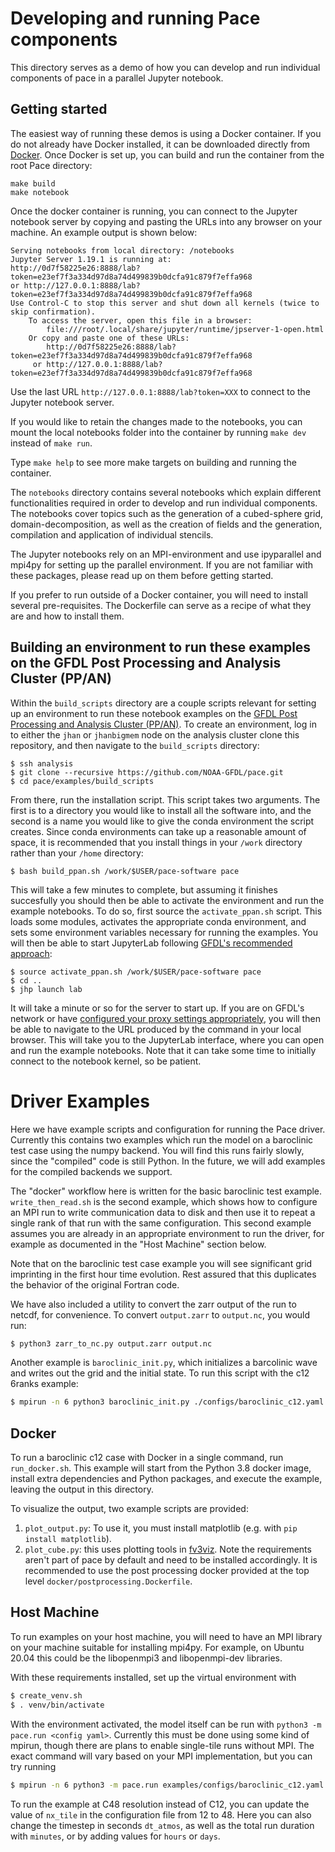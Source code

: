 # Developing and running Pace components

This directory serves as a demo of how you can develop and run individual components of pace in a parallel Jupyter notebook.

## Getting started

The easiest way of running these demos is using a Docker container. If you do not already have Docker installed, it can be downloaded directly from [Docker](https://www.docker.com/). Once Docker is set up, you can build and run the container from the root Pace directory:

```
make build
make notebook
```

Once the docker container is running, you can connect to the Jupyter notebook server by copying and pasting the URLs into any browser on your machine. An example output is shown below:

```
Serving notebooks from local directory: /notebooks
Jupyter Server 1.19.1 is running at:
http://0d7f58225e26:8888/lab?token=e23ef7f3a334d97d8a74d499839b0dcfa91c879f7effa968
or http://127.0.0.1:8888/lab?token=e23ef7f3a334d97d8a74d499839b0dcfa91c879f7effa968
Use Control-C to stop this server and shut down all kernels (twice to skip confirmation).
    To access the server, open this file in a browser:
        file:///root/.local/share/jupyter/runtime/jpserver-1-open.html
    Or copy and paste one of these URLs:
        http://0d7f58225e26:8888/lab?token=e23ef7f3a334d97d8a74d499839b0dcfa91c879f7effa968
     or http://127.0.0.1:8888/lab?token=e23ef7f3a334d97d8a74d499839b0dcfa91c879f7effa968
```

Use the last URL `http://127.0.0.1:8888/lab?token=XXX` to connect to the Jupyter notebook server.

If you would like to retain the changes made to the notebooks, you can mount the local notebooks folder into the container by running `make dev` instead of `make run`.

Type `make help` to see more make targets on building and running the container.

The `notebooks` directory contains several notebooks which explain different functionalities required in order to develop and run individual components. The notebooks cover topics such as the generation of a cubed-sphere grid, domain-decomposition, as well as the creation of fields and the generation, compilation and application of individual stencils.

The Jupyter notebooks rely on an MPI-environment and use ipyparallel and mpi4py for setting up the parallel environment. If you are not familiar with these packages, please read up on them before getting started.

If you prefer to run outside of a Docker container, you will need to install several pre-requisites. The Dockerfile can serve as a recipe of what they are and how to install them.

## Building an environment to run these examples on the GFDL Post Processing and Analysis Cluster (PP/AN)

Within the `build_scripts` directory are a couple scripts relevant for setting up an environment to run these notebook examples on the [GFDL Post Processing and Analysis Cluster (PP/AN)](https://www.noaa.gov/organization/information-technology/ppan).  To create an environment, log in to either the `jhan` or `jhanbigmem` node on the analysis cluster clone this repository, and then navigate to the `build_scripts` directory:

```
$ ssh analysis
$ git clone --recursive https://github.com/NOAA-GFDL/pace.git
$ cd pace/examples/build_scripts
```

From there, run the installation script.  This script takes two arguments.  The first is to a directory you would like to install all the software into, and the second is a name you would like to give the conda environment the script creates.  Since conda environments can take up a reasonable amount of space, it is recommended that you install things in your `/work` directory rather than your `/home` directory:

```
$ bash build_ppan.sh /work/$USER/pace-software pace
```

This will take a few minutes to complete, but assuming it finishes succesfully you should then be able to activate the environment and run the example notebooks.  To do so, first source the `activate_ppan.sh` script.  This loads some modules, activates the appropriate conda environment, and sets some environment variables necessary for running the examples.  You will then be able to start JupyterLab following [GFDL's recommended approach](https://wiki.gfdl.noaa.gov/index.php/Python_at_GFDL#Using_Jupyter_Hubs_or_Notebooks_on_GFDL_Workstations_and_PPAN):

```
$ source activate_ppan.sh /work/$USER/pace-software pace
$ cd ..
$ jhp launch lab
```

It will take a minute or so for the server to start up.  If you are on GFDL's network or have [configured your proxy settings appropriately](https://wiki.gfdl.noaa.gov/index.php/Creating_a_GFDL_SSH_Tunnel), you will then be able to navigate to the URL produced by the command in your local browser.  This will take you to the JupyterLab interface, where you can open and run the example notebooks.  Note that it can take some time to initially connect to the notebook kernel, so be patient.

# Driver Examples

Here we have example scripts and configuration for running the Pace driver.
Currently this contains two examples which run the model on a baroclinic test case using the numpy backend.
You will find this runs fairly slowly, since the "compiled" code is still Python.
In the future, we will add examples for the compiled backends we support.

The "docker" workflow here is written for the basic baroclinic test example.
`write_then_read.sh` is the second example, which shows how to configure an MPI run to write communication data to disk and then use it to repeat a single rank of that run with the same configuration.
This second example assumes you are already in an appropriate environment to run the driver, for example as documented in the "Host Machine" section below.

Note that on the baroclinic test case example you will see significant grid imprinting in the first hour time evolution.
Rest assured that this duplicates the behavior of the original Fortran code.

We have also included a utility to convert the zarr output of the run to netcdf, for convenience. To convert `output.zarr` to `output.nc`, you would run:

```bash
$ python3 zarr_to_nc.py output.zarr output.nc
```

Another example is `baroclinic_init.py`, which initializes a barcolinic wave and writes out the grid and the initial state. To run this script with the c12 6ranks example:

```bash
$ mpirun -n 6 python3 baroclinic_init.py ./configs/baroclinic_c12.yaml
```
## Docker

To run a baroclinic c12 case with Docker in a single command, run `run_docker.sh`.
This example will start from the Python 3.8 docker image, install extra dependencies and Python packages, and execute the example, leaving the output in this directory.

To visualize the output, two example scripts are provided:
1. `plot_output.py`: To use it, you must install matplotlib (e.g. with `pip install matplotlib`).
2. `plot_cube.py`: this uses plotting tools in [fv3viz](https://github.com/ai2cm/fv3net/tree/master/external/fv3viz). Note the requirements aren't part of pace by default and need to be installed accordingly. It is recommended to use the post processing docker provided at the top level `docker/postprocessing.Dockerfile`.

## Host Machine

To run examples on your host machine, you will need to have an MPI library on your machine suitable for installing mpi4py.
For example, on Ubuntu 20.04 this could be the libopenmpi3 and libopenmpi-dev libraries.

With these requirements installed, set up the virtual environment with

```bash
$ create_venv.sh
$ . venv/bin/activate
```

With the environment activated, the model itself can be run with `python3 -m pace.run <config yaml>`.
Currently this must be done using some kind of mpirun, though there are plans to enable single-tile runs without MPI.
The exact command will vary based on your MPI implementation, but you can try running

```bash
$ mpirun -n 6 python3 -m pace.run examples/configs/baroclinic_c12.yaml
```

To run the example at C48 resolution instead of C12, you can update the value of `nx_tile` in the configuration file from 12 to 48.
Here you can also change the timestep in seconds `dt_atmos`, as well as the total run duration with `minutes`, or by adding values for `hours` or `days`.
